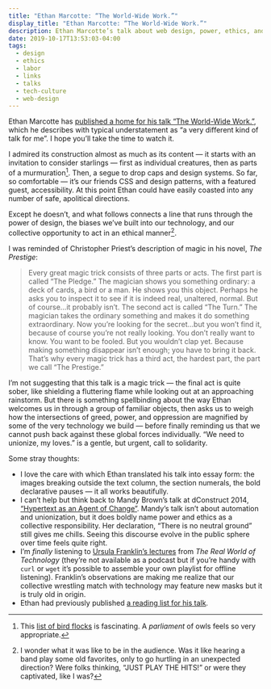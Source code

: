 ```yaml
---
title: "Ethan Marcotte: “The World-Wide Work.”"
display_title: "Ethan Marcotte: “The World-Wide Work.”"
description: Ethan Marcotte’s talk about web design, power, ethics, and unionization.
date: 2019-10-17T13:53:03-04:00
tags:
  - design
  - ethics
  - labor
  - links
  - talks
  - tech-culture
  - web-design
---
```


Ethan Marcotte has [published a home for his talk “The World-Wide Work.”](https://ethanmarcotte.com/wrote/the-world-wide-work/), which he describes with typical understatement as “a very different kind of talk for me”. I hope you’ll take the time to watch it.

I admired its construction almost as much as its content — it starts with an invitation to consider starlings — first as individual creatures, then as parts of a murmuration[^1]. Then, a segue to drop caps and design systems. So far, so comfortable — it’s our friends CSS and design patterns, with a featured guest, accessibility. At this point Ethan could have easily coasted into any number of safe, apolitical directions.

Except he doesn’t, and what follows connects a line that runs through the power of design, the biases we’ve built into our technology, and our collective opportunity to act in an ethical manner[^2].

I was reminded of Christopher Priest’s description of magic in his novel, *The Prestige*:

> Every great magic trick consists of three parts or acts. The first part is called “The Pledge.” The magician shows you something ordinary: a deck of cards, a bird or a man. He shows you this object. Perhaps he asks you to inspect it to see if it is indeed real, unaltered, normal. But of course…it probably isn’t. The second act is called “The Turn.” The magician takes the ordinary something and makes it do something extraordinary. Now you’re looking for the secret…but you won’t find it, because of course you’re not really looking. You don’t really want to know. You want to be fooled. But you wouldn’t clap yet. Because making something disappear isn’t enough; you have to bring it back. That’s why every magic trick has a third act, the hardest part, the part we call “The Prestige.”

I’m not suggesting that this talk is a magic trick — the final act is quite sober, like shielding a fluttering flame while looking out at an approaching rainstorm. But there is something spellbinding about the way Ethan welcomes us in through a group of familiar objects, then asks us to weigh how the intersections of greed, power, and oppression are magnified by some of the very technology we build — before finally reminding us that we cannot push back against these global forces individually. “We need to unionize, my loves.” is a gentle, but urgent, call to solidarity.

Some stray thoughts:

* I love the care with which Ethan translated his talk into essay form: the images breaking outside the text column, the section numerals, the bold declarative pauses — it all works beautifully.
* I can’t help but think back to Mandy Brown’s talk at dConstruct 2014, [“Hypertext as an Agent of Change”](https://archive.dconstruct.org/2014/hypertext). Mandy’s talk isn’t about automation and unionization, but it does boldly name power and ethics as a collective responsibility. Her declaration, “There is no neutral ground” still gives me chills. Seeing this discourse evolve in the public sphere over time feels quite right.
* I’m *finally* listening to [Ursula Franklin’s lectures](https://www.cbc.ca/radio/ideas/the-1989-cbc-massey-lectures-the-real-world-of-technology-1.2946845) from *The Real World of Technology* (they’re not available as a podcast but if you’re handy with `curl` or `wget` it’s possible to assemble your own playlist for offline listening). Franklin’s observations are making me realize that our collective wrestling match with technology may feature new masks but it is truly old in origin.
* Ethan had previously published [a reading list for his talk](https://ethanmarcotte.com/wrote/a-reading-list-the-world-wide-work/).


[^1]:	This [list of bird flocks](https://www.thespruce.com/flock-names-of-groups-of-birds-386827) is fascinating. A *parliament* of owls feels so very appropriate.

[^2]:	I wonder what it was like to be in the audience. Was it like hearing a band play some old favorites, only to go hurtling in an unexpected direction? Were folks thinking, “JUST PLAY THE HITS!” or were they captivated, like I was?